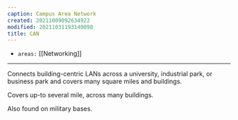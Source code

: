 ```yaml
---
caption: Campus Area Network
created: 20211009092634922
modified: 20211031193140098
title: CAN
---
```


- `areas:` [[Networking]]

---

Connects building-centric LANs across a university, industrial park, or business park and covers many square miles and buildings.

Covers up-to several mile, across many buildings.

Also found on military bases.
